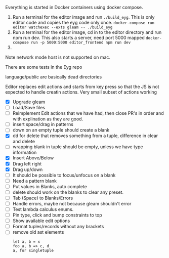 Everything is started in Docker containers using docker compose.

1. Run a terminal for the editor image and run `./build_eyg`.
This is only editor code and copies the eyg code only once.
`docker-compose run editor watchexec --exts gleam -- ./build_eyg`
2. Run a terminal for the editor image, cd in to the editor directory and run npm run dev.
This also starts a server, need port 5000 mapped
`docker-compose run -p 5000:5000 editor_frontend npm run dev`
3.

Note network mode host is not supported on mac.

There are some tests in the Eyg repo

language/public are basically dead directories

Editor replaces edit actions and starts from key press so that the JS is not expected to handle creatin actions.
Very small subset of actions working

- [x] Upgrade gleam
- [ ] Load/Save files
- [ ] Reimplement Edit actions that we have had, then close PR's in order and with explination as they are good.
- [ ] insert space/drag in patterns
- [ ] down on an empty tuple should create a blank
- [x] dd for delete that removes something from a tuple, difference in clear and delete
- [ ] wrapping blank in tuple should be empty, unless we have type information
- [x] Insert Above/Below
- [x] Drag left right
- [x] Drag up/down
- [ ] It should be possible to focus/unfocus on a blank
- [ ] Need a pattern blank
- [ ] Put values in Blanks, auto complete
- [ ] delete should work on the blanks to clear any preset.
- [ ] Tab (Space) to Blanks/Errors
- [ ] Handle errors, maybe not because gleam shouldn't error
- [ ] Test lambda calculus enums.
- [ ] Pin type, click and bump constraints to top
- [ ] Show available edit options
- [ ] Format tuples/records without any brackets
- [ ] remove old ast elements
  ```
  let a, b = x
  foo a, b => c, d
  a, for singletuple
  ```
